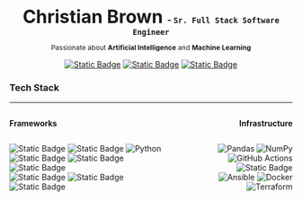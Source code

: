 <h1 align="center" style="text-decoration: none; font-size: 2rem; border-bottom: none; padding-bottom: 0; margin-bottom: 0;">
    Christian Brown
    <small align="center" style="font-size: 1rem;"> <strong>- <code><samp>Sr. Full Stack Software Engineer</samp></strong></code></small>
</h1>
<p style="font-size: 12px; margin-top: 12px;" align="center">Passionate about <strong>Artificial Intelligence</strong> and <strong>Machine Learning</strong></p>

<div align="center">

[![Static Badge](https://img.shields.io/badge/Portfolio-black?style=for-the-badge&logo=portfolio&logoColor=6e4cff)](https://www.christianjbrown.com)
[![Static Badge](https://img.shields.io/badge/Email-black?style=for-the-badge&logo=proton&logoColor=6e4cff)](mailto:chris@christianjbrown.com)
[![Static Badge](https://img.shields.io/badge/linkedin-black?style=for-the-badge&logo=linkedin&logoColor=2767c5)](https://www.linkedin.com/in/christianbrowndev/)

</div>

### Tech Stack
----

<div style="display: flex; flex-direction: row; justify-content: space-between; align-items: center;">
<div style="display: inline-flex; flex-direction: column; align-items: flex-start; text-align: left;">

<strong>Frameworks</strong>  

![Static Badge](https://img.shields.io/badge/pytorch-black?style=for-the-badge&logo=pytorch&link=https%3A%2F%2Fpytorch.org%2F)
![Static Badge](https://img.shields.io/badge/Hugging__Face-black?style=for-the-badge&logo=huggingface&logoColor=fad100&logoSize=med&color=black) ![Python](https://img.shields.io/badge/python-black?style=for-the-badge&logo=python&logoColor=ffdd54)   
![Static Badge](https://img.shields.io/badge/React-black?style=for-the-badge&logo=react&logoColor=6ac4dd)  ![Static Badge](https://img.shields.io/badge/Typescript-black?style=for-the-badge&logo=typescript&logoColor=3f79c9)  ![Static Badge](https://img.shields.io/badge/JavaScript-black?style=for-the-badge&logo=javascript&logoColor=ecd700)  
![Static Badge](https://img.shields.io/badge/.Net-black?style=for-the-badge&logo=dotnet&logoColor=b9aaf0&color=black) ![Static Badge](https://img.shields.io/badge/C--Sharp-black?style=for-the-badge&logo=csharp&logoColor=b874db)  
![Static Badge](https://img.shields.io/badge/Shell_Script-black?style=for-the-badge&logo=shell&logoColor=white)  

</div>
<div style="display: inline-flex; flex-direction: column; align-items: flex-end; text-align: right;">

<strong>Infrastructure</strong>  

![Pandas](https://img.shields.io/badge/pandas-%23150458.svg?style=for-the-badge&logo=pandas&logoColor=white)  ![NumPy](https://img.shields.io/badge/numpy-%23013243.svg?style=for-the-badge&logo=numpy&logoColor=white)  
![GitHub Actions](https://img.shields.io/badge/github%20actions-%232671E5.svg?style=for-the-badge&logo=githubactions&logoColor=white)  ![Static Badge](https://img.shields.io/badge/ubuntu-e05210?style=for-the-badge&logo=ubuntu&logoColor=white)  
![Ansible](https://img.shields.io/badge/ansible-%231A1918.svg?style=for-the-badge&logo=ansible&logoColor=white)  ![Docker](https://img.shields.io/badge/docker-%230db7ed.svg?style=for-the-badge&logo=docker&logoColor=white)  ![Terraform](https://img.shields.io/badge/terraform-%235835CC.svg?style=for-the-badge&logo=terraform&logoColor=white)  


</div>
</div>



